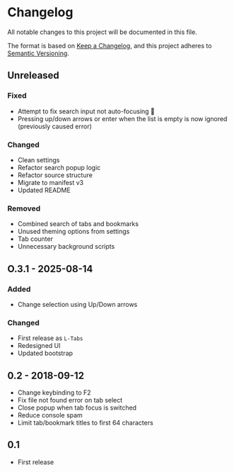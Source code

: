 # Changelog

All notable changes to this project will be documented in this file.

The format is based on [Keep a Changelog](https://keepachangelog.com/en/1.1.0/),
and this project adheres to [Semantic Versioning](https://semver.org/spec/v2.0.0.html).

## Unreleased

### Fixed

- Attempt to fix search input not auto-focusing 🤞
- Pressing up/down arrows or enter when the list is empty is now ignored (previously caused error)

### Changed

- Clean settings
- Refactor search popup logic
- Refactor source structure
- Migrate to manifest v3
- Updated README

### Removed

- Combined search of tabs and bookmarks
- Unused theming options from settings
- Tab counter
- Unnecessary background scripts

## O.3.1 - 2025-08-14

### Added

- Change selection using Up/Down arrows

### Changed

- First release as `L-Tabs`
- Redesigned UI
- Updated bootstrap

## 0.2 - 2018-09-12

- Change keybinding to F2
- Fix file not found error on tab select
- Close popup when tab focus is switched
- Reduce console spam
- Limit tab/bookmark titles to first 64 characters

## 0.1

- First release
